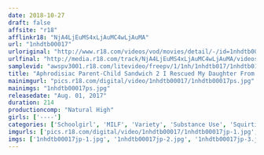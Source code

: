 ```yaml
---
date: 2018-10-27
draft: false
affsite: "r18"
afflinkr18: "NjA4LjEuMS4xLjAuMC4wLjAuMA"
url: "1nhdtb00017"
urloriginal: "http://www.r18.com/videos/vod/movies/detail/-/id=1nhdtb00017"
urlfinal: "http://media.r18.com/track/NjA4LjEuMS4xLjAuMC4wLjAuMA/videos/vod/movies/detail/-/id=1nhdtb00017"
samplevid: "awspv3001.r18.com/litevideo/freepv/1/1nh/1nhdtb017/1nhdtb017_dmb_w.mp4"
title: "Aphrodisiac Parent-Child Sandwich 2 I Rescued My Daughter From Being Raped While Entangling My Horny Mother In This Insane Threesome Fuck Fest"
mainimgurl: "pics.r18.com/digital/video/1nhdtb00017/1nhdtb00017ps.jpg"
mainimgs: "1nhdtb00017ps.jpg"
releasedate: "Aug. 01, 2017"
duration: 214
productioncomp: "Natural High"
girls: ['----']
categories: ['Schoolgirl', 'MILF', 'Variety', 'Substance Use', 'Squirting', 'Threesome / Foursome', 'Hi-Def']
imgurls: ['pics.r18.com/digital/video/1nhdtb00017/1nhdtb00017jp-1.jpg', 'pics.r18.com/digital/video/1nhdtb00017/1nhdtb00017jp-2.jpg', 'pics.r18.com/digital/video/1nhdtb00017/1nhdtb00017jp-3.jpg', 'pics.r18.com/digital/video/1nhdtb00017/1nhdtb00017jp-4.jpg', 'pics.r18.com/digital/video/1nhdtb00017/1nhdtb00017jp-5.jpg', 'pics.r18.com/digital/video/1nhdtb00017/1nhdtb00017jp-6.jpg', 'pics.r18.com/digital/video/1nhdtb00017/1nhdtb00017jp-7.jpg', 'pics.r18.com/digital/video/1nhdtb00017/1nhdtb00017jp-8.jpg', 'pics.r18.com/digital/video/1nhdtb00017/1nhdtb00017jp-9.jpg', 'pics.r18.com/digital/video/1nhdtb00017/1nhdtb00017jp-10.jpg', 'pics.r18.com/digital/video/1nhdtb00017/1nhdtb00017jp-11.jpg', 'pics.r18.com/digital/video/1nhdtb00017/1nhdtb00017jp-12.jpg', 'pics.r18.com/digital/video/1nhdtb00017/1nhdtb00017jp-13.jpg', 'pics.r18.com/digital/video/1nhdtb00017/1nhdtb00017jp-14.jpg', 'pics.r18.com/digital/video/1nhdtb00017/1nhdtb00017jp-15.jpg', 'pics.r18.com/digital/video/1nhdtb00017/1nhdtb00017jp-16.jpg', 'pics.r18.com/digital/video/1nhdtb00017/1nhdtb00017jp-17.jpg', 'pics.r18.com/digital/video/1nhdtb00017/1nhdtb00017jp-18.jpg', 'pics.r18.com/digital/video/1nhdtb00017/1nhdtb00017jp-19.jpg', 'pics.r18.com/digital/video/1nhdtb00017/1nhdtb00017jp-20.jpg']
imgs: ['1nhdtb00017jp-1.jpg', '1nhdtb00017jp-2.jpg', '1nhdtb00017jp-3.jpg', '1nhdtb00017jp-4.jpg', '1nhdtb00017jp-5.jpg', '1nhdtb00017jp-6.jpg', '1nhdtb00017jp-7.jpg', '1nhdtb00017jp-8.jpg', '1nhdtb00017jp-9.jpg', '1nhdtb00017jp-10.jpg', '1nhdtb00017jp-11.jpg', '1nhdtb00017jp-12.jpg', '1nhdtb00017jp-13.jpg', '1nhdtb00017jp-14.jpg', '1nhdtb00017jp-15.jpg', '1nhdtb00017jp-16.jpg', '1nhdtb00017jp-17.jpg', '1nhdtb00017jp-18.jpg', '1nhdtb00017jp-19.jpg', '1nhdtb00017jp-20.jpg']
---
```

